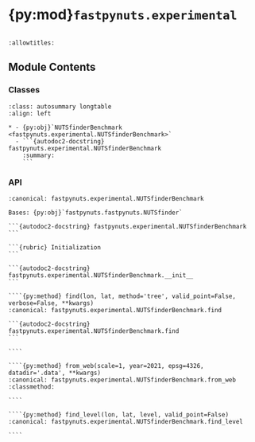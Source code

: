# {py:mod}`fastpynuts.experimental`

```{py:module} fastpynuts.experimental
```

```{autodoc2-docstring} fastpynuts.experimental
:allowtitles:
```

## Module Contents

### Classes

````{list-table}
:class: autosummary longtable
:align: left

* - {py:obj}`NUTSfinderBenchmark <fastpynuts.experimental.NUTSfinderBenchmark>`
  - ```{autodoc2-docstring} fastpynuts.experimental.NUTSfinderBenchmark
    :summary:
    ```
````

### API

`````{py:class} NUTSfinderBenchmark(geojsonfile, buffer_geoms=0, min_level=0, max_level=3)
:canonical: fastpynuts.experimental.NUTSfinderBenchmark

Bases: {py:obj}`fastpynuts.fastpynuts.NUTSfinder`

```{autodoc2-docstring} fastpynuts.experimental.NUTSfinderBenchmark
```

```{rubric} Initialization
```

```{autodoc2-docstring} fastpynuts.experimental.NUTSfinderBenchmark.__init__
```

````{py:method} find(lon, lat, method='tree', valid_point=False, verbose=False, **kwargs)
:canonical: fastpynuts.experimental.NUTSfinderBenchmark.find

```{autodoc2-docstring} fastpynuts.experimental.NUTSfinderBenchmark.find
```

````

````{py:method} from_web(scale=1, year=2021, epsg=4326, datadir='.data', **kwargs)
:canonical: fastpynuts.experimental.NUTSfinderBenchmark.from_web
:classmethod:

````

````{py:method} find_level(lon, lat, level, valid_point=False)
:canonical: fastpynuts.experimental.NUTSfinderBenchmark.find_level

````

`````
